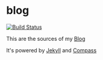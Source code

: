 blog
====

[![Build Status](https://travis-ci.org/magicmonty/blog.png)](https://travis-ci.org/magicmonty/blog)

This are the sources of my [Blog](http://blog.pagansoft.de "Monty's Sammelsurium")

It's powered by [Jekyll](http://jekyllrb.com) and [Compass](http://compass-style.org)
